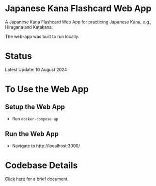 # Japanese Kana Flashcard Web App

A Japanese Kana Flashcard Web App for practicing Japanese Kana, e.g., Hiragana and Katakana.

The web-app was built to run locally.

# Status
Latest Update: 10 August 2024

# To Use the Web App 
## Setup the Web App 
- Run ```docker-compose up```

## Run the Web App
- Navigate to http://localhost:3000/

# Codebase Details
[Click here](docs/DOCS.md) for a brief document.